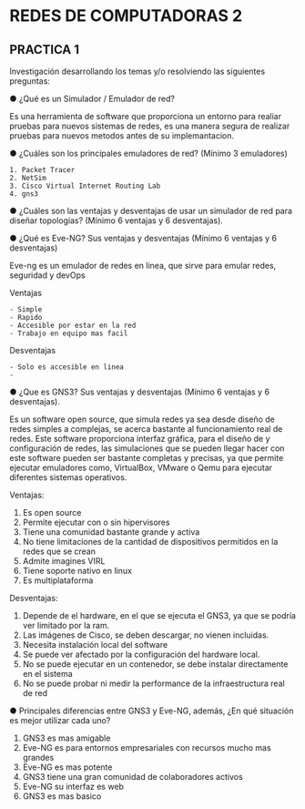 # REDES DE COMPUTADORAS 2

## PRACTICA 1

Investigación desarrollando los temas y/o resolviendo las siguientes preguntas:

 ● ¿Qué es un Simulador / Emulador de red?

Es una herramienta de software que proporciona un entorno para realiar pruebas para nuevos sistemas de redes, es una manera segura de realizar pruebas para nuevos metodos antes de su implemantacion.

● ¿Cuáles son los principales emuladores de red? (Mínimo 3 emuladores) 

    1. Packet Tracer
    2. NetSim
    3. Cisco Virtual Internet Routing Lab
    4. gns3

● ¿Cuáles son las ventajas y desventajas de usar un simulador de red para diseñar topologías? (Mínimo 6 ventajas y 6 desventajas).

● ¿Qué es Eve-NG? Sus ventajas y desventajas (Mínimo 6 ventajas y 6 desventajas)

Eve-ng es un emulador de redes en linea, que sirve para emular redes, seguridad y devOps

Ventajas 

    - Simple
    - Rapido
    - Accesible por estar en la red
    - Trabajo en equipo mas facil

Desventajas

    - Solo es accesible en linea
    - 

● ¿Que es GNS3? Sus ventajas y desventajas (Mínimo 6 ventajas y 6 desventajas).

Es un software open source, que simula redes ya sea desde diseño de redes simples a complejas, se acerca bastante al funcionamiento real de redes.  Este software proporciona interfaz gráfica, para el diseño de y configuración de redes, las simulaciones que se pueden llegar hacer con este software pueden ser bastante completas y precisas, ya que permite ejecutar emuladores como, VirtualBox, VMware o Qemu para ejecutar diferentes sistemas operativos.        

Ventajas:        

1. Es open source
2. Permite ejecutar con o sin hipervisores
3. Tiene una comunidad bastante grande y activa
4. No tiene limitaciones de la cantidad de dispositivos permitidos en la redes que se crean
5. Admite imagines VIRL
6. Tiene soporte nativo en linux
7. Es multiplataforma 

Desventajas:

1. Depende de el hardware, en el que se ejecuta el GNS3, ya que se podría ver limitado por la ram.
2. Las imágenes de Cisco, se deben descargar, no vienen incluidas.
3. Necesita instalación local del software
4. Se puede ver afectado por la configuración del hardware local. 
5. No se puede ejecutar en un contenedor, se debe instalar directamente en el sistema
6. No se puede probar ni medir la performance de la infraestructura real de red 



● Principales diferencias entre GNS3 y Eve-NG, además, ¿En qué situación es
mejor utilizar cada uno?

1. GNS3 es mas amigable
2. Eve-NG es para entornos empresariales con recursos mucho mas grandes
3. Eve-NG es mas potente
4. GNS3 tiene una gran comunidad de colaboradores activos
5. Eve-NG su interfaz es web
6. GNS3 es mas basico





